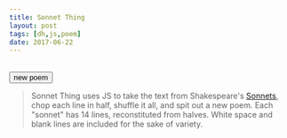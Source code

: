 ```yaml
---
title: Sonnet Thing
layout: post
tags: [dh,js,poem]
date: 2017-06-22
---
```


<div id="poem"></div>
<br>
<button id="new" class="buttons">new poem</button>

> Sonnet Thing uses JS to take the text from Shakespeare's [Sonnets](http://www.gutenberg.org/ebooks/1105), chop each line in half, shuffle it all, and spit out a new poem. 
> Each "sonnet" has 14 lines, reconstituted from halves. 
> White space and blank lines are included for the sake of variety.

<script>
    var poem = document.getElementById("poem");
    var text = `From fairest creatures we desire increase,
That thereby beauty's rose might never die,
But as the riper should by time decease,
His tender heir might bear his memory:
But thou contracted to thine own bright eyes,
Feed'st thy light's flame with self-substantial fuel,
Making a famine where abundance lies,
Thy self thy foe, to thy sweet self too cruel:
Thou that art now the world's fresh ornament,
And only herald to the gaudy spring,
Within thine own bud buriest thy content,
And tender churl mak'st waste in niggarding:
Pity the world, or else this glutton be,
To eat the world's due, by the grave and thee.

When forty winters shall besiege thy brow,
And dig deep trenches in thy beauty's field,
Thy youth's proud livery so gazed on now,
Will be a tattered weed of small worth held:
Then being asked, where all thy beauty lies,
Where all the treasure of thy lusty days;
To say within thine own deep sunken eyes,
Were an all-eating shame, and thriftless praise.
How much more praise deserved thy beauty's use,
If thou couldst answer 'This fair child of mine
Shall sum my count, and make my old excuse'
Proving his beauty by succession thine.
This were to be new made when thou art old,
And see thy blood warm when thou feel'st it cold.

Look in thy glass and tell the face thou viewest,
Now is the time that face should form another,
Whose fresh repair if now thou not renewest,
Thou dost beguile the world, unbless some mother.
For where is she so fair whose uneared womb
Disdains the tillage of thy husbandry?
Or who is he so fond will be the tomb,
Of his self-love to stop posterity?
Thou art thy mother's glass and she in thee
Calls back the lovely April of her prime,
So thou through windows of thine age shalt see,
Despite of wrinkles this thy golden time.
But if thou live remembered not to be,
Die single and thine image dies with thee.

Unthrifty loveliness why dost thou spend,
Upon thy self thy beauty's legacy?
Nature's bequest gives nothing but doth lend,
And being frank she lends to those are free:
Then beauteous niggard why dost thou abuse,
The bounteous largess given thee to give?
Profitless usurer why dost thou use
So great a sum of sums yet canst not live?
For having traffic with thy self alone,
Thou of thy self thy sweet self dost deceive,
Then how when nature calls thee to be gone,
What acceptable audit canst thou leave?
Thy unused beauty must be tombed with thee,
Which used lives th' executor to be.

Those hours that with gentle work did frame
The lovely gaze where every eye doth dwell
Will play the tyrants to the very same,
And that unfair which fairly doth excel:
For never-resting time leads summer on
To hideous winter and confounds him there,
Sap checked with frost and lusty leaves quite gone,
Beauty o'er-snowed and bareness every where:
Then were not summer's distillation left
A liquid prisoner pent in walls of glass,
Beauty's effect with beauty were bereft,
Nor it nor no remembrance what it was.
But flowers distilled though they with winter meet,
Leese but their show, their substance still lives sweet.

Then let not winter's ragged hand deface,
In thee thy summer ere thou be distilled:
Make sweet some vial; treasure thou some place,
With beauty's treasure ere it be self-killed:
That use is not forbidden usury,
Which happies those that pay the willing loan;
That's for thy self to breed another thee,
Or ten times happier be it ten for one,
Ten times thy self were happier than thou art,
If ten of thine ten times refigured thee:
Then what could death do if thou shouldst depart,
Leaving thee living in posterity?
Be not self-willed for thou art much too fair,
To be death's conquest and make worms thine heir.

Lo in the orient when the gracious light
Lifts up his burning head, each under eye
Doth homage to his new-appearing sight,
Serving with looks his sacred majesty,
And having climbed the steep-up heavenly hill,
Resembling strong youth in his middle age,
Yet mortal looks adore his beauty still,
Attending on his golden pilgrimage:
But when from highmost pitch with weary car,
Like feeble age he reeleth from the day,
The eyes (fore duteous) now converted are
From his low tract and look another way:
So thou, thy self out-going in thy noon:
Unlooked on diest unless thou get a son.

Music to hear, why hear'st thou music sadly?
Sweets with sweets war not, joy delights in joy:
Why lov'st thou that which thou receiv'st not gladly,
Or else receiv'st with pleasure thine annoy?
If the true concord of well-tuned sounds,
By unions married do offend thine ear,
They do but sweetly chide thee, who confounds
In singleness the parts that thou shouldst bear:
Mark how one string sweet husband to another,
Strikes each in each by mutual ordering;
Resembling sire, and child, and happy mother,
Who all in one, one pleasing note do sing:
Whose speechless song being many, seeming one,
Sings this to thee, 'Thou single wilt prove none'.

Is it for fear to wet a widow's eye,
That thou consum'st thy self in single life?
Ah, if thou issueless shalt hap to die,
The world will wail thee like a makeless wife,
The world will be thy widow and still weep,
That thou no form of thee hast left behind,
When every private widow well may keep,
By children's eyes, her husband's shape in mind:
Look what an unthrift in the world doth spend
Shifts but his place, for still the world enjoys it;
But beauty's waste hath in the world an end,
And kept unused the user so destroys it:
No love toward others in that bosom sits
That on himself such murd'rous shame commits.

For shame deny that thou bear'st love to any
Who for thy self art so unprovident.
Grant if thou wilt, thou art beloved of many,
But that thou none lov'st is most evident:
For thou art so possessed with murd'rous hate,
That 'gainst thy self thou stick'st not to conspire,
Seeking that beauteous roof to ruinate
Which to repair should be thy chief desire:
O change thy thought, that I may change my mind,
Shall hate be fairer lodged than gentle love?
Be as thy presence is gracious and kind,
Or to thy self at least kind-hearted prove,
Make thee another self for love of me,
That beauty still may live in thine or thee.

As fast as thou shalt wane so fast thou grow'st,
In one of thine, from that which thou departest,
And that fresh blood which youngly thou bestow'st,
Thou mayst call thine, when thou from youth convertest,
Herein lives wisdom, beauty, and increase,
Without this folly, age, and cold decay,
If all were minded so, the times should cease,
And threescore year would make the world away:
Let those whom nature hath not made for store,
Harsh, featureless, and rude, barrenly perish:
Look whom she best endowed, she gave thee more;
Which bounteous gift thou shouldst in bounty cherish:
She carved thee for her seal, and meant thereby,
Thou shouldst print more, not let that copy die.

When I do count the clock that tells the time,
And see the brave day sunk in hideous night,
When I behold the violet past prime,
And sable curls all silvered o'er with white:
When lofty trees I see barren of leaves,
Which erst from heat did canopy the herd
And summer's green all girded up in sheaves
Borne on the bier with white and bristly beard:
Then of thy beauty do I question make
That thou among the wastes of time must go,
Since sweets and beauties do themselves forsake,
And die as fast as they see others grow,
And nothing 'gainst Time's scythe can make defence
Save breed to brave him, when he takes thee hence.

O that you were your self, but love you are
No longer yours, than you your self here live,
Against this coming end you should prepare,
And your sweet semblance to some other give.
So should that beauty which you hold in lease
Find no determination, then you were
Your self again after your self's decease,
When your sweet issue your sweet form should bear.
Who lets so fair a house fall to decay,
Which husbandry in honour might uphold,
Against the stormy gusts of winter's day
And barren rage of death's eternal cold?
O none but unthrifts, dear my love you know,
You had a father, let your son say so.

Not from the stars do I my judgement pluck,
And yet methinks I have astronomy,
But not to tell of good, or evil luck,
Of plagues, of dearths, or seasons' quality,
Nor can I fortune to brief minutes tell;
Pointing to each his thunder, rain and wind,
Or say with princes if it shall go well
By oft predict that I in heaven find.
But from thine eyes my knowledge I derive,
And constant stars in them I read such art
As truth and beauty shall together thrive
If from thy self, to store thou wouldst convert:
Or else of thee this I prognosticate,
Thy end is truth's and beauty's doom and date.

When I consider every thing that grows
Holds in perfection but a little moment.
That this huge stage presenteth nought but shows
Whereon the stars in secret influence comment.
When I perceive that men as plants increase,
Cheered and checked even by the self-same sky:
Vaunt in their youthful sap, at height decrease,
And wear their brave state out of memory.
Then the conceit of this inconstant stay,
Sets you most rich in youth before my sight,
Where wasteful time debateth with decay
To change your day of youth to sullied night,
And all in war with Time for love of you,
As he takes from you, I engraft you new.

But wherefore do not you a mightier way
Make war upon this bloody tyrant Time?
And fortify your self in your decay
With means more blessed than my barren rhyme?
Now stand you on the top of happy hours,
And many maiden gardens yet unset,
With virtuous wish would bear you living flowers,
Much liker than your painted counterfeit:
So should the lines of life that life repair
Which this (Time's pencil) or my pupil pen
Neither in inward worth nor outward fair
Can make you live your self in eyes of men.
To give away your self, keeps your self still,
And you must live drawn by your own sweet skill.

Who will believe my verse in time to come
If it were filled with your most high deserts?
Though yet heaven knows it is but as a tomb
Which hides your life, and shows not half your parts:
If I could write the beauty of your eyes,
And in fresh numbers number all your graces,
The age to come would say this poet lies,
Such heavenly touches ne'er touched earthly faces.
So should my papers (yellowed with their age)
Be scorned, like old men of less truth than tongue,
And your true rights be termed a poet's rage,
And stretched metre of an antique song.
But were some child of yours alive that time,
You should live twice in it, and in my rhyme.

Shall I compare thee to a summer's day?
Thou art more lovely and more temperate:
Rough winds do shake the darling buds of May,
And summer's lease hath all too short a date:
Sometime too hot the eye of heaven shines,
And often is his gold complexion dimmed,
And every fair from fair sometime declines,
By chance, or nature's changing course untrimmed:
But thy eternal summer shall not fade,
Nor lose possession of that fair thou ow'st,
Nor shall death brag thou wand'rest in his shade,
When in eternal lines to time thou grow'st,
So long as men can breathe or eyes can see,
So long lives this, and this gives life to thee.

Devouring Time blunt thou the lion's paws,
And make the earth devour her own sweet brood,
Pluck the keen teeth from the fierce tiger's jaws,
And burn the long-lived phoenix, in her blood,
Make glad and sorry seasons as thou fleet'st,
And do whate'er thou wilt swift-footed Time
To the wide world and all her fading sweets:
But I forbid thee one most heinous crime,
O carve not with thy hours my love's fair brow,
Nor draw no lines there with thine antique pen,
Him in thy course untainted do allow,
For beauty's pattern to succeeding men.
Yet do thy worst old Time: despite thy wrong,
My love shall in my verse ever live young.

A woman's face with nature's own hand painted,
Hast thou the master mistress of my passion,
A woman's gentle heart but not acquainted
With shifting change as is false women's fashion,
An eye more bright than theirs, less false in rolling:
Gilding the object whereupon it gazeth,
A man in hue all hues in his controlling,
Which steals men's eyes and women's souls amazeth.
And for a woman wert thou first created,
Till nature as she wrought thee fell a-doting,
And by addition me of thee defeated,
By adding one thing to my purpose nothing.
But since she pricked thee out for women's pleasure,
Mine be thy love and thy love's use their treasure.

So is it not with me as with that muse,
Stirred by a painted beauty to his verse,
Who heaven it self for ornament doth use,
And every fair with his fair doth rehearse,
Making a couplement of proud compare
With sun and moon, with earth and sea's rich gems:
With April's first-born flowers and all things rare,
That heaven's air in this huge rondure hems.
O let me true in love but truly write,
And then believe me, my love is as fair,
As any mother's child, though not so bright
As those gold candles fixed in heaven's air:
Let them say more that like of hearsay well,
I will not praise that purpose not to sell.

My glass shall not persuade me I am old,
So long as youth and thou are of one date,
But when in thee time's furrows I behold,
Then look I death my days should expiate.
For all that beauty that doth cover thee,
Is but the seemly raiment of my heart,
Which in thy breast doth live, as thine in me,
How can I then be elder than thou art?
O therefore love be of thyself so wary,
As I not for my self, but for thee will,
Bearing thy heart which I will keep so chary
As tender nurse her babe from faring ill.
Presume not on thy heart when mine is slain,
Thou gav'st me thine not to give back again.

As an unperfect actor on the stage,
Who with his fear is put beside his part,
Or some fierce thing replete with too much rage,
Whose strength's abundance weakens his own heart;
So I for fear of trust, forget to say,
The perfect ceremony of love's rite,
And in mine own love's strength seem to decay,
O'ercharged with burthen of mine own love's might:
O let my looks be then the eloquence,
And dumb presagers of my speaking breast,
Who plead for love, and look for recompense,
More than that tongue that more hath more expressed.
O learn to read what silent love hath writ,
To hear with eyes belongs to love's fine wit.

Mine eye hath played the painter and hath stelled,
Thy beauty's form in table of my heart,
My body is the frame wherein 'tis held,
And perspective it is best painter's art.
For through the painter must you see his skill,
To find where your true image pictured lies,
Which in my bosom's shop is hanging still,
That hath his windows glazed with thine eyes:
Now see what good turns eyes for eyes have done,
Mine eyes have drawn thy shape, and thine for me
Are windows to my breast, where-through the sun
Delights to peep, to gaze therein on thee;
Yet eyes this cunning want to grace their art,
They draw but what they see, know not the heart.

Let those who are in favour with their stars,
Of public honour and proud titles boast,
Whilst I whom fortune of such triumph bars
Unlooked for joy in that I honour most;
Great princes' favourites their fair leaves spread,
But as the marigold at the sun's eye,
And in themselves their pride lies buried,
For at a frown they in their glory die.
The painful warrior famoused for fight,
After a thousand victories once foiled,
Is from the book of honour razed quite,
And all the rest forgot for which he toiled:
Then happy I that love and am beloved
Where I may not remove nor be removed.

Lord of my love, to whom in vassalage
Thy merit hath my duty strongly knit;
To thee I send this written embassage
To witness duty, not to show my wit.
Duty so great, which wit so poor as mine
May make seem bare, in wanting words to show it;
But that I hope some good conceit of thine
In thy soul's thought (all naked) will bestow it:
Till whatsoever star that guides my moving,
Points on me graciously with fair aspect,
And puts apparel on my tattered loving,
To show me worthy of thy sweet respect,
Then may I dare to boast how I do love thee,
Till then, not show my head where thou mayst prove me.

Weary with toil, I haste me to my bed,
The dear respose for limbs with travel tired,
But then begins a journey in my head
To work my mind, when body's work's expired.
For then my thoughts (from far where I abide)
Intend a zealous pilgrimage to thee,
And keep my drooping eyelids open wide,
Looking on darkness which the blind do see.
Save that my soul's imaginary sight
Presents thy shadow to my sightless view,
Which like a jewel (hung in ghastly night)
Makes black night beauteous, and her old face new.
Lo thus by day my limbs, by night my mind,
For thee, and for my self, no quiet find.

How can I then return in happy plight
That am debarred the benefit of rest?
When day's oppression is not eased by night,
But day by night and night by day oppressed.
And each (though enemies to either's reign)
Do in consent shake hands to torture me,
The one by toil, the other to complain
How far I toil, still farther off from thee.
I tell the day to please him thou art bright,
And dost him grace when clouds do blot the heaven:
So flatter I the swart-complexioned night,
When sparkling stars twire not thou gild'st the even.
But day doth daily draw my sorrows longer,
And night doth nightly make grief's length seem stronger

When in disgrace with Fortune and men's eyes,
I all alone beweep my outcast state,
And trouble deaf heaven with my bootless cries,
And look upon my self and curse my fate,
Wishing me like to one more rich in hope,
Featured like him, like him with friends possessed,
Desiring this man's art, and that man's scope,
With what I most enjoy contented least,
Yet in these thoughts my self almost despising,
Haply I think on thee, and then my state,
(Like to the lark at break of day arising
From sullen earth) sings hymns at heaven's gate,
For thy sweet love remembered such wealth brings,
That then I scorn to change my state with kings.

When to the sessions of sweet silent thought,
I summon up remembrance of things past,
I sigh the lack of many a thing I sought,
And with old woes new wail my dear time's waste:
Then can I drown an eye (unused to flow)
For precious friends hid in death's dateless night,
And weep afresh love's long since cancelled woe,
And moan th' expense of many a vanished sight.
Then can I grieve at grievances foregone,
And heavily from woe to woe tell o'er
The sad account of fore-bemoaned moan,
Which I new pay as if not paid before.
But if the while I think on thee (dear friend)
All losses are restored, and sorrows end.

Thy bosom is endeared with all hearts,
Which I by lacking have supposed dead,
And there reigns love and all love's loving parts,
And all those friends which I thought buried.
How many a holy and obsequious tear
Hath dear religious love stol'n from mine eye,
As interest of the dead, which now appear,
But things removed that hidden in thee lie.
Thou art the grave where buried love doth live,
Hung with the trophies of my lovers gone,
Who all their parts of me to thee did give,
That due of many, now is thine alone.
Their images I loved, I view in thee,
And thou (all they) hast all the all of me.

If thou survive my well-contented day,
When that churl death my bones with dust shall cover
And shalt by fortune once more re-survey
These poor rude lines of thy deceased lover:
Compare them with the bett'ring of the time,
And though they be outstripped by every pen,
Reserve them for my love, not for their rhyme,
Exceeded by the height of happier men.
O then vouchsafe me but this loving thought,
'Had my friend's Muse grown with this growing age,
A dearer birth than this his love had brought
To march in ranks of better equipage:
But since he died and poets better prove,
Theirs for their style I'll read, his for his love'.

Full many a glorious morning have I seen,
Flatter the mountain tops with sovereign eye,
Kissing with golden face the meadows green;
Gilding pale streams with heavenly alchemy:
Anon permit the basest clouds to ride,
With ugly rack on his celestial face,
And from the forlorn world his visage hide
Stealing unseen to west with this disgrace:
Even so my sun one early morn did shine,
With all triumphant splendour on my brow,
But out alack, he was but one hour mine,
The region cloud hath masked him from me now.
Yet him for this, my love no whit disdaineth,
Suns of the world may stain, when heaven's sun staineth.

Why didst thou promise such a beauteous day,
And make me travel forth without my cloak,
To let base clouds o'ertake me in my way,
Hiding thy brav'ry in their rotten smoke?
'Tis not enough that through the cloud thou break,
To dry the rain on my storm-beaten face,
For no man well of such a salve can speak,
That heals the wound, and cures not the disgrace:
Nor can thy shame give physic to my grief,
Though thou repent, yet I have still the loss,
Th' offender's sorrow lends but weak relief
To him that bears the strong offence's cross.
Ah but those tears are pearl which thy love sheds,
And they are rich, and ransom all ill deeds.

No more be grieved at that which thou hast done,
Roses have thorns, and silver fountains mud,
Clouds and eclipses stain both moon and sun,
And loathsome canker lives in sweetest bud.
All men make faults, and even I in this,
Authorizing thy trespass with compare,
My self corrupting salving thy amiss,
Excusing thy sins more than thy sins are:
For to thy sensual fault I bring in sense,
Thy adverse party is thy advocate,
And 'gainst my self a lawful plea commence:
Such civil war is in my love and hate,
That I an accessary needs must be,
To that sweet thief which sourly robs from me.

Let me confess that we two must be twain,
Although our undivided loves are one:
So shall those blots that do with me remain,
Without thy help, by me be borne alone.
In our two loves there is but one respect,
Though in our lives a separable spite,
Which though it alter not love's sole effect,
Yet doth it steal sweet hours from love's delight.
I may not evermore acknowledge thee,
Lest my bewailed guilt should do thee shame,
Nor thou with public kindness honour me,
Unless thou take that honour from thy name:
But do not so, I love thee in such sort,
As thou being mine, mine is thy good report.

As a decrepit father takes delight,
To see his active child do deeds of youth,
So I, made lame by Fortune's dearest spite
Take all my comfort of thy worth and truth.
For whether beauty, birth, or wealth, or wit,
Or any of these all, or all, or more
Entitled in thy parts, do crowned sit,
I make my love engrafted to this store:
So then I am not lame, poor, nor despised,
Whilst that this shadow doth such substance give,
That I in thy abundance am sufficed,
And by a part of all thy glory live:
Look what is best, that best I wish in thee,
This wish I have, then ten times happy me.

How can my muse want subject to invent
While thou dost breathe that pour'st into my verse,
Thine own sweet argument, too excellent,
For every vulgar paper to rehearse?
O give thy self the thanks if aught in me,
Worthy perusal stand against thy sight,
For who's so dumb that cannot write to thee,
When thou thy self dost give invention light?
Be thou the tenth Muse, ten times more in worth
Than those old nine which rhymers invocate,
And he that calls on thee, let him bring forth
Eternal numbers to outlive long date.
If my slight muse do please these curious days,
The pain be mine, but thine shall be the praise.

O how thy worth with manners may I sing,
When thou art all the better part of me?
What can mine own praise to mine own self bring:
And what is't but mine own when I praise thee?
Even for this, let us divided live,
And our dear love lose name of single one,
That by this separation I may give:
That due to thee which thou deserv'st alone:
O absence what a torment wouldst thou prove,
Were it not thy sour leisure gave sweet leave,
To entertain the time with thoughts of love,
Which time and thoughts so sweetly doth deceive.
And that thou teachest how to make one twain,
By praising him here who doth hence remain.

Take all my loves, my love, yea take them all,
What hast thou then more than thou hadst before?
No love, my love, that thou mayst true love call,
All mine was thine, before thou hadst this more:
Then if for my love, thou my love receivest,
I cannot blame thee, for my love thou usest,
But yet be blamed, if thou thy self deceivest
By wilful taste of what thy self refusest.
I do forgive thy robbery gentle thief
Although thou steal thee all my poverty:
And yet love knows it is a greater grief
To bear love's wrong, than hate's known injury.
Lascivious grace, in whom all ill well shows,
Kill me with spites yet we must not be foes.

Those pretty wrongs that liberty commits,
When I am sometime absent from thy heart,
Thy beauty, and thy years full well befits,
For still temptation follows where thou art.
Gentle thou art, and therefore to be won,
Beauteous thou art, therefore to be assailed.
And when a woman woos, what woman's son,
Will sourly leave her till he have prevailed?
Ay me, but yet thou mightst my seat forbear,
And chide thy beauty, and thy straying youth,
Who lead thee in their riot even there
Where thou art forced to break a twofold truth:
Hers by thy beauty tempting her to thee,
Thine by thy beauty being false to me.

That thou hast her it is not all my grief,
And yet it may be said I loved her dearly,
That she hath thee is of my wailing chief,
A loss in love that touches me more nearly.
Loving offenders thus I will excuse ye,
Thou dost love her, because thou know'st I love her,
And for my sake even so doth she abuse me,
Suff'ring my friend for my sake to approve her.
If I lose thee, my loss is my love's gain,
And losing her, my friend hath found that loss,
Both find each other, and I lose both twain,
And both for my sake lay on me this cross,
But here's the joy, my friend and I are one,
Sweet flattery, then she loves but me alone.

When most I wink then do mine eyes best see,
For all the day they view things unrespected,
But when I sleep, in dreams they look on thee,
And darkly bright, are bright in dark directed.
Then thou whose shadow shadows doth make bright
How would thy shadow's form, form happy show,
To the clear day with thy much clearer light,
When to unseeing eyes thy shade shines so!
How would (I say) mine eyes be blessed made,
By looking on thee in the living day,
When in dead night thy fair imperfect shade,
Through heavy sleep on sightless eyes doth stay!
All days are nights to see till I see thee,
And nights bright days when dreams do show thee me.

If the dull substance of my flesh were thought,
Injurious distance should not stop my way,
For then despite of space I would be brought,
From limits far remote, where thou dost stay,
No matter then although my foot did stand
Upon the farthest earth removed from thee,
For nimble thought can jump both sea and land,
As soon as think the place where he would be.
But ah, thought kills me that I am not thought
To leap large lengths of miles when thou art gone,
But that so much of earth and water wrought,
I must attend, time's leisure with my moan.
Receiving nought by elements so slow,
But heavy tears, badges of either's woe.

The other two, slight air, and purging fire,
Are both with thee, wherever I abide,
The first my thought, the other my desire,
These present-absent with swift motion slide.
For when these quicker elements are gone
In tender embassy of love to thee,
My life being made of four, with two alone,
Sinks down to death, oppressed with melancholy.
Until life's composition be recured,
By those swift messengers returned from thee,
Who even but now come back again assured,
Of thy fair health, recounting it to me.
This told, I joy, but then no longer glad,
I send them back again and straight grow sad.

Mine eye and heart are at a mortal war,
How to divide the conquest of thy sight,
Mine eye, my heart thy picture's sight would bar,
My heart, mine eye the freedom of that right,
My heart doth plead that thou in him dost lie,
(A closet never pierced with crystal eyes)
But the defendant doth that plea deny,
And says in him thy fair appearance lies.
To side this title is impanelled
A quest of thoughts, all tenants to the heart,
And by their verdict is determined
The clear eye's moiety, and the dear heart's part.
As thus, mine eye's due is thy outward part,
And my heart's right, thy inward love of heart.

Betwixt mine eye and heart a league is took,
And each doth good turns now unto the other,
When that mine eye is famished for a look,
Or heart in love with sighs himself doth smother;
With my love's picture then my eye doth feast,
And to the painted banquet bids my heart:
Another time mine eye is my heart's guest,
And in his thoughts of love doth share a part.
So either by thy picture or my love,
Thy self away, art present still with me,
For thou not farther than my thoughts canst move,
And I am still with them, and they with thee.
Or if they sleep, thy picture in my sight
Awakes my heart, to heart's and eye's delight.

How careful was I when I took my way,
Each trifle under truest bars to thrust,
That to my use it might unused stay
From hands of falsehood, in sure wards of trust!
But thou, to whom my jewels trifles are,
Most worthy comfort, now my greatest grief,
Thou best of dearest, and mine only care,
Art left the prey of every vulgar thief.
Thee have I not locked up in any chest,
Save where thou art not, though I feel thou art,
Within the gentle closure of my breast,
From whence at pleasure thou mayst come and part,
And even thence thou wilt be stol'n I fear,
For truth proves thievish for a prize so dear.

Against that time (if ever that time come)
When I shall see thee frown on my defects,
When as thy love hath cast his utmost sum,
Called to that audit by advised respects,
Against that time when thou shalt strangely pass,
And scarcely greet me with that sun thine eye,
When love converted from the thing it was
Shall reasons find of settled gravity;
Against that time do I ensconce me here
Within the knowledge of mine own desert,
And this my hand, against my self uprear,
To guard the lawful reasons on thy part,
To leave poor me, thou hast the strength of laws,
Since why to love, I can allege no cause.

How heavy do I journey on the way,
When what I seek (my weary travel's end)
Doth teach that case and that repose to say
'Thus far the miles are measured from thy friend.'
The beast that bears me, tired with my woe,
Plods dully on, to bear that weight in me,
As if by some instinct the wretch did know
His rider loved not speed being made from thee:
The bloody spur cannot provoke him on,
That sometimes anger thrusts into his hide,
Which heavily he answers with a groan,
More sharp to me than spurring to his side,
For that same groan doth put this in my mind,
My grief lies onward and my joy behind.

Thus can my love excuse the slow offence,
Of my dull bearer, when from thee I speed,
From where thou art, why should I haste me thence?
Till I return of posting is no need.
O what excuse will my poor beast then find,
When swift extremity can seem but slow?
Then should I spur though mounted on the wind,
In winged speed no motion shall I know,
Then can no horse with my desire keep pace,
Therefore desire (of perfect'st love being made)
Shall neigh (no dull flesh) in his fiery race,
But love, for love, thus shall excuse my jade,
Since from thee going, he went wilful-slow,
Towards thee I'll run, and give him leave to go.

So am I as the rich whose blessed key,
Can bring him to his sweet up-locked treasure,
The which he will not every hour survey,
For blunting the fine point of seldom pleasure.
Therefore are feasts so solemn and so rare,
Since seldom coming in that long year set,
Like stones of worth they thinly placed are,
Or captain jewels in the carcanet.
So is the time that keeps you as my chest
Or as the wardrobe which the robe doth hide,
To make some special instant special-blest,
By new unfolding his imprisoned pride.
Blessed are you whose worthiness gives scope,
Being had to triumph, being lacked to hope.

What is your substance, whereof are you made,
That millions of strange shadows on you tend?
Since every one, hath every one, one shade,
And you but one, can every shadow lend:
Describe Adonis and the counterfeit,
Is poorly imitated after you,
On Helen's cheek all art of beauty set,
And you in Grecian tires are painted new:
Speak of the spring, and foison of the year,
The one doth shadow of your beauty show,
The other as your bounty doth appear,
And you in every blessed shape we know.
In all external grace you have some part,
But you like none, none you for constant heart.

O how much more doth beauty beauteous seem,
By that sweet ornament which truth doth give!
The rose looks fair, but fairer we it deem
For that sweet odour, which doth in it live:
The canker blooms have full as deep a dye,
As the perfumed tincture of the roses,
Hang on such thorns, and play as wantonly,
When summer's breath their masked buds discloses:
But for their virtue only is their show,
They live unwooed, and unrespected fade,
Die to themselves. Sweet roses do not so,
Of their sweet deaths, are sweetest odours made:
And so of you, beauteous and lovely youth,
When that shall vade, by verse distills your truth.

Not marble, nor the gilded monuments
Of princes shall outlive this powerful rhyme,
But you shall shine more bright in these contents
Than unswept stone, besmeared with sluttish time.
When wasteful war shall statues overturn,
And broils root out the work of masonry,
Nor Mars his sword, nor war's quick fire shall burn:
The living record of your memory.
'Gainst death, and all-oblivious enmity
Shall you pace forth, your praise shall still find room,
Even in the eyes of all posterity
That wear this world out to the ending doom.
So till the judgment that your self arise,
You live in this, and dwell in lovers' eyes.

Sweet love renew thy force, be it not said
Thy edge should blunter be than appetite,
Which but to-day by feeding is allayed,
To-morrow sharpened in his former might.
So love be thou, although to-day thou fill
Thy hungry eyes, even till they wink with fulness,
To-morrow see again, and do not kill
The spirit of love, with a perpetual dulness:
Let this sad interim like the ocean be
Which parts the shore, where two contracted new,
Come daily to the banks, that when they see:
Return of love, more blest may be the view.
Or call it winter, which being full of care,
Makes summer's welcome, thrice more wished, more rare.

Being your slave what should I do but tend,
Upon the hours, and times of your desire?
I have no precious time at all to spend;
Nor services to do till you require.
Nor dare I chide the world-without-end hour,
Whilst I (my sovereign) watch the clock for you,
Nor think the bitterness of absence sour,
When you have bid your servant once adieu.
Nor dare I question with my jealous thought,
Where you may be, or your affairs suppose,
But like a sad slave stay and think of nought
Save where you are, how happy you make those.
So true a fool is love, that in your will,
(Though you do any thing) he thinks no ill.

That god forbid, that made me first your slave,
I should in thought control your times of pleasure,
Or at your hand th' account of hours to crave,
Being your vassal bound to stay your leisure.
O let me suffer (being at your beck)
Th' imprisoned absence of your liberty,
And patience tame to sufferance bide each check,
Without accusing you of injury.
Be where you list, your charter is so strong,
That you your self may privilage your time
To what you will, to you it doth belong,
Your self to pardon of self-doing crime.
I am to wait, though waiting so be hell,
Not blame your pleasure be it ill or well.

If there be nothing new, but that which is,
Hath been before, how are our brains beguiled,
Which labouring for invention bear amis
The second burthen of a former child!
O that record could with a backward look,
Even of five hundred courses of the sun,
Show me your image in some antique book,
Since mind at first in character was done.
That I might see what the old world could say,
To this composed wonder of your frame,
Whether we are mended, or whether better they,
Or whether revolution be the same.
O sure I am the wits of former days,
To subjects worse have given admiring praise.

Like as the waves make towards the pebbled shore,
So do our minutes hasten to their end,
Each changing place with that which goes before,
In sequent toil all forwards do contend.
Nativity once in the main of light,
Crawls to maturity, wherewith being crowned,
Crooked eclipses 'gainst his glory fight,
And Time that gave, doth now his gift confound.
Time doth transfix the flourish set on youth,
And delves the parallels in beauty's brow,
Feeds on the rarities of nature's truth,
And nothing stands but for his scythe to mow.
And yet to times in hope, my verse shall stand
Praising thy worth, despite his cruel hand.

Is it thy will, thy image should keep open
My heavy eyelids to the weary night?
Dost thou desire my slumbers should be broken,
While shadows like to thee do mock my sight?
Is it thy spirit that thou send'st from thee
So far from home into my deeds to pry,
To find out shames and idle hours in me,
The scope and tenure of thy jealousy?
O no, thy love though much, is not so great,
It is my love that keeps mine eye awake,
Mine own true love that doth my rest defeat,
To play the watchman ever for thy sake.
For thee watch I, whilst thou dost wake elsewhere,
From me far off, with others all too near.

Sin of self-love possesseth all mine eye,
And all my soul, and all my every part;
And for this sin there is no remedy,
It is so grounded inward in my heart.
Methinks no face so gracious is as mine,
No shape so true, no truth of such account,
And for my self mine own worth do define,
As I all other in all worths surmount.
But when my glass shows me my self indeed
beated and chopt with tanned antiquity,
Mine own self-love quite contrary I read:
Self, so self-loving were iniquity.
'Tis thee (my self) that for my self I praise,
Painting my age with beauty of thy days.

Against my love shall be as I am now
With Time's injurious hand crushed and o'erworn,
When hours have drained his blood and filled his brow
With lines and wrinkles, when his youthful morn
Hath travelled on to age's steepy night,
And all those beauties whereof now he's king
Are vanishing, or vanished out of sight,
Stealing away the treasure of his spring:
For such a time do I now fortify
Against confounding age's cruel knife,
That he shall never cut from memory
My sweet love's beauty, though my lover's life.
His beauty shall in these black lines be seen,
And they shall live, and he in them still green.

When I have seen by Time's fell hand defaced
The rich-proud cost of outworn buried age,
When sometime lofty towers I see down-rased,
And brass eternal slave to mortal rage.
When I have seen the hungry ocean gain
Advantage on the kingdom of the shore,
And the firm soil win of the watery main,
Increasing store with loss, and loss with store.
When I have seen such interchange of State,
Or state it self confounded, to decay,
Ruin hath taught me thus to ruminate
That Time will come and take my love away.
This thought is as a death which cannot choose
But weep to have, that which it fears to lose.

Since brass, nor stone, nor earth, nor boundless sea,
But sad mortality o'ersways their power,
How with this rage shall beauty hold a plea,
Whose action is no stronger than a flower?
O how shall summer's honey breath hold out,
Against the wrackful siege of batt'ring days,
When rocks impregnable are not so stout,
Nor gates of steel so strong but time decays?
O fearful meditation, where alack,
Shall Time's best jewel from Time's chest lie hid?
Or what strong hand can hold his swift foot back,
Or who his spoil of beauty can forbid?
O none, unless this miracle have might,
That in black ink my love may still shine bright.

Tired with all these for restful death I cry,
As to behold desert a beggar born,
And needy nothing trimmed in jollity,
And purest faith unhappily forsworn,
And gilded honour shamefully misplaced,
And maiden virtue rudely strumpeted,
And right perfection wrongfully disgraced,
And strength by limping sway disabled
And art made tongue-tied by authority,
And folly (doctor-like) controlling skill,
And simple truth miscalled simplicity,
And captive good attending captain ill.
Tired with all these, from these would I be gone,
Save that to die, I leave my love alone.

Ah wherefore with infection should he live,
And with his presence grace impiety,
That sin by him advantage should achieve,
And lace it self with his society?
Why should false painting imitate his cheek,
And steal dead seeming of his living hue?
Why should poor beauty indirectly seek,
Roses of shadow, since his rose is true?
Why should he live, now nature bankrupt is,
Beggared of blood to blush through lively veins,
For she hath no exchequer now but his,
And proud of many, lives upon his gains?
O him she stores, to show what wealth she had,
In days long since, before these last so bad.

Thus is his cheek the map of days outworn,
When beauty lived and died as flowers do now,
Before these bastard signs of fair were born,
Or durst inhabit on a living brow:
Before the golden tresses of the dead,
The right of sepulchres, were shorn away,
To live a second life on second head,
Ere beauty's dead fleece made another gay:
In him those holy antique hours are seen,
Without all ornament, it self and true,
Making no summer of another's green,
Robbing no old to dress his beauty new,
And him as for a map doth Nature store,
To show false Art what beauty was of yore.

Those parts of thee that the world's eye doth view,
Want nothing that the thought of hearts can mend:
All tongues (the voice of souls) give thee that due,
Uttering bare truth, even so as foes commend.
Thy outward thus with outward praise is crowned,
But those same tongues that give thee so thine own,
In other accents do this praise confound
By seeing farther than the eye hath shown.
They look into the beauty of thy mind,
And that in guess they measure by thy deeds,
Then churls their thoughts (although their eyes were kind)
To thy fair flower add the rank smell of weeds:
But why thy odour matcheth not thy show,
The soil is this, that thou dost common grow.

That thou art blamed shall not be thy defect,
For slander's mark was ever yet the fair,
The ornament of beauty is suspect,
A crow that flies in heaven's sweetest air.
So thou be good, slander doth but approve,
Thy worth the greater being wooed of time,
For canker vice the sweetest buds doth love,
And thou present'st a pure unstained prime.
Thou hast passed by the ambush of young days,
Either not assailed, or victor being charged,
Yet this thy praise cannot be so thy praise,
To tie up envy, evermore enlarged,
If some suspect of ill masked not thy show,
Then thou alone kingdoms of hearts shouldst owe.

No longer mourn for me when I am dead,
Than you shall hear the surly sullen bell
Give warning to the world that I am fled
From this vile world with vilest worms to dwell:
Nay if you read this line, remember not,
The hand that writ it, for I love you so,
That I in your sweet thoughts would be forgot,
If thinking on me then should make you woe.
O if (I say) you look upon this verse,
When I (perhaps) compounded am with clay,
Do not so much as my poor name rehearse;
But let your love even with my life decay.
Lest the wise world should look into your moan,
And mock you with me after I am gone.

O lest the world should task you to recite,
What merit lived in me that you should love
After my death (dear love) forget me quite,
For you in me can nothing worthy prove.
Unless you would devise some virtuous lie,
To do more for me than mine own desert,
And hang more praise upon deceased I,
Than niggard truth would willingly impart:
O lest your true love may seem false in this,
That you for love speak well of me untrue,
My name be buried where my body is,
And live no more to shame nor me, nor you.
For I am shamed by that which I bring forth,
And so should you, to love things nothing worth.

That time of year thou mayst in me behold,
When yellow leaves, or none, or few do hang
Upon those boughs which shake against the cold,
Bare ruined choirs, where late the sweet birds sang.
In me thou seest the twilight of such day,
As after sunset fadeth in the west,
Which by and by black night doth take away,
Death's second self that seals up all in rest.
In me thou seest the glowing of such fire,
That on the ashes of his youth doth lie,
As the death-bed, whereon it must expire,
Consumed with that which it was nourished by.
This thou perceiv'st, which makes thy love more strong,
To love that well, which thou must leave ere long.

But be contented when that fell arrest,
Without all bail shall carry me away,
My life hath in this line some interest,
Which for memorial still with thee shall stay.
When thou reviewest this, thou dost review,
The very part was consecrate to thee,
The earth can have but earth, which is his due,
My spirit is thine the better part of me,
So then thou hast but lost the dregs of life,
The prey of worms, my body being dead,
The coward conquest of a wretch's knife,
Too base of thee to be remembered,
The worth of that, is that which it contains,
And that is this, and this with thee remains.

So are you to my thoughts as food to life,
Or as sweet-seasoned showers are to the ground;
And for the peace of you I hold such strife
As 'twixt a miser and his wealth is found.
Now proud as an enjoyer, and anon
Doubting the filching age will steal his treasure,
Now counting best to be with you alone,
Then bettered that the world may see my pleasure,
Sometime all full with feasting on your sight,
And by and by clean starved for a look,
Possessing or pursuing no delight
Save what is had, or must from you be took.
Thus do I pine and surfeit day by day,
Or gluttoning on all, or all away.

Why is my verse so barren of new pride?
So far from variation or quick change?
Why with the time do I not glance aside
To new-found methods, and to compounds strange?
Why write I still all one, ever the same,
And keep invention in a noted weed,
That every word doth almost tell my name,
Showing their birth, and where they did proceed?
O know sweet love I always write of you,
And you and love are still my argument:
So all my best is dressing old words new,
Spending again what is already spent:
For as the sun is daily new and old,
So is my love still telling what is told.

Thy glass will show thee how thy beauties wear,
Thy dial how thy precious minutes waste,
These vacant leaves thy mind's imprint will bear,
And of this book, this learning mayst thou taste.
The wrinkles which thy glass will truly show,
Of mouthed graves will give thee memory,
Thou by thy dial's shady stealth mayst know,
Time's thievish progress to eternity.
Look what thy memory cannot contain,
Commit to these waste blanks, and thou shalt find
Those children nursed, delivered from thy brain,
To take a new acquaintance of thy mind.
These offices, so oft as thou wilt look,
Shall profit thee, and much enrich thy book.

So oft have I invoked thee for my muse,
And found such fair assistance in my verse,
As every alien pen hath got my use,
And under thee their poesy disperse.
Thine eyes, that taught the dumb on high to sing,
And heavy ignorance aloft to fly,
Have added feathers to the learned's wing,
And given grace a double majesty.
Yet be most proud of that which I compile,
Whose influence is thine, and born of thee,
In others' works thou dost but mend the style,
And arts with thy sweet graces graced be.
But thou art all my art, and dost advance
As high as learning, my rude ignorance.

Whilst I alone did call upon thy aid,
My verse alone had all thy gentle grace,
But now my gracious numbers are decayed,
And my sick muse doth give an other place.
I grant (sweet love) thy lovely argument
Deserves the travail of a worthier pen,
Yet what of thee thy poet doth invent,
He robs thee of, and pays it thee again,
He lends thee virtue, and he stole that word,
From thy behaviour, beauty doth he give
And found it in thy cheek: he can afford
No praise to thee, but what in thee doth live.
Then thank him not for that which he doth say,
Since what he owes thee, thou thy self dost pay.

O how I faint when I of you do write,
Knowing a better spirit doth use your name,
And in the praise thereof spends all his might,
To make me tongue-tied speaking of your fame.
But since your worth (wide as the ocean is)
The humble as the proudest sail doth bear,
My saucy bark (inferior far to his)
On your broad main doth wilfully appear.
Your shallowest help will hold me up afloat,
Whilst he upon your soundless deep doth ride,
Or (being wrecked) I am a worthless boat,
He of tall building, and of goodly pride.
Then if he thrive and I be cast away,
The worst was this, my love was my decay.

Or I shall live your epitaph to make,
Or you survive when I in earth am rotten,
From hence your memory death cannot take,
Although in me each part will be forgotten.
Your name from hence immortal life shall have,
Though I (once gone) to all the world must die,
The earth can yield me but a common grave,
When you entombed in men's eyes shall lie,
Your monument shall be my gentle verse,
Which eyes not yet created shall o'er-read,
And tongues to be, your being shall rehearse,
When all the breathers of this world are dead,
You still shall live (such virtue hath my pen)
Where breath most breathes, even in the mouths of men.

I grant thou wert not married to my muse,
And therefore mayst without attaint o'erlook
The dedicated words which writers use
Of their fair subject, blessing every book.
Thou art as fair in knowledge as in hue,
Finding thy worth a limit past my praise,
And therefore art enforced to seek anew,
Some fresher stamp of the time-bettering days.
And do so love, yet when they have devised,
What strained touches rhetoric can lend,
Thou truly fair, wert truly sympathized,
In true plain words, by thy true-telling friend.
And their gross painting might be better used,
Where cheeks need blood, in thee it is abused.

I never saw that you did painting need,
And therefore to your fair no painting set,
I found (or thought I found) you did exceed,
That barren tender of a poet's debt:
And therefore have I slept in your report,
That you your self being extant well might show,
How far a modern quill doth come too short,
Speaking of worth, what worth in you doth grow.
This silence for my sin you did impute,
Which shall be most my glory being dumb,
For I impair not beauty being mute,
When others would give life, and bring a tomb.
There lives more life in one of your fair eyes,
Than both your poets can in praise devise.

Who is it that says most, which can say more,
Than this rich praise, that you alone, are you?
In whose confine immured is the store,
Which should example where your equal grew.
Lean penury within that pen doth dwell,
That to his subject lends not some small glory,
But he that writes of you, if he can tell,
That you are you, so dignifies his story.
Let him but copy what in you is writ,
Not making worse what nature made so clear,
And such a counterpart shall fame his wit,
Making his style admired every where.
You to your beauteous blessings add a curse,
Being fond on praise, which makes your praises worse.

My tongue-tied muse in manners holds her still,
While comments of your praise richly compiled,
Reserve their character with golden quill,
And precious phrase by all the Muses filed.
I think good thoughts, whilst other write good words,
And like unlettered clerk still cry Amen,
To every hymn that able spirit affords,
In polished form of well refined pen.
Hearing you praised, I say 'tis so, 'tis true,
And to the most of praise add something more,
But that is in my thought, whose love to you
(Though words come hindmost) holds his rank before,
Then others, for the breath of words respect,
Me for my dumb thoughts, speaking in effect.

Was it the proud full sail of his great verse,
Bound for the prize of (all too precious) you,
That did my ripe thoughts in my brain inhearse,
Making their tomb the womb wherein they grew?
Was it his spirit, by spirits taught to write,
Above a mortal pitch, that struck me dead?
No, neither he, nor his compeers by night
Giving him aid, my verse astonished.
He nor that affable familiar ghost
Which nightly gulls him with intelligence,
As victors of my silence cannot boast,
I was not sick of any fear from thence.
But when your countenance filled up his line,
Then lacked I matter, that enfeebled mine.

Farewell! thou art too dear for my possessing,
And like enough thou know'st thy estimate,
The charter of thy worth gives thee releasing:
My bonds in thee are all determinate.
For how do I hold thee but by thy granting,
And for that riches where is my deserving?
The cause of this fair gift in me is wanting,
And so my patent back again is swerving.
Thy self thou gav'st, thy own worth then not knowing,
Or me to whom thou gav'st it, else mistaking,
So thy great gift upon misprision growing,
Comes home again, on better judgement making.
Thus have I had thee as a dream doth flatter,
In sleep a king, but waking no such matter.

When thou shalt be disposed to set me light,
And place my merit in the eye of scorn,
Upon thy side, against my self I'll fight,
And prove thee virtuous, though thou art forsworn:
With mine own weakness being best acquainted,
Upon thy part I can set down a story
Of faults concealed, wherein I am attainted:
That thou in losing me, shalt win much glory:
And I by this will be a gainer too,
For bending all my loving thoughts on thee,
The injuries that to my self I do,
Doing thee vantage, double-vantage me.
Such is my love, to thee I so belong,
That for thy right, my self will bear all wrong.

Say that thou didst forsake me for some fault,
And I will comment upon that offence,
Speak of my lameness, and I straight will halt:
Against thy reasons making no defence.
Thou canst not (love) disgrace me half so ill,
To set a form upon desired change,
As I'll my self disgrace, knowing thy will,
I will acquaintance strangle and look strange:
Be absent from thy walks and in my tongue,
Thy sweet beloved name no more shall dwell,
Lest I (too much profane) should do it wrong:
And haply of our old acquaintance tell.
For thee, against my self I'll vow debate,
For I must ne'er love him whom thou dost hate.

Then hate me when thou wilt, if ever, now,
Now while the world is bent my deeds to cross,
join with the spite of fortune, make me bow,
And do not drop in for an after-loss:
Ah do not, when my heart hath 'scaped this sorrow,
Come in the rearward of a conquered woe,
Give not a windy night a rainy morrow,
To linger out a purposed overthrow.
If thou wilt leave me, do not leave me last,
When other petty griefs have done their spite,
But in the onset come, so shall I taste
At first the very worst of fortune's might.
And other strains of woe, which now seem woe,
Compared with loss of thee, will not seem so.

Some glory in their birth, some in their skill,
Some in their wealth, some in their body's force,
Some in their garments though new-fangled ill:
Some in their hawks and hounds, some in their horse.
And every humour hath his adjunct pleasure,
Wherein it finds a joy above the rest,
But these particulars are not my measure,
All these I better in one general best.
Thy love is better than high birth to me,
Richer than wealth, prouder than garments' costs,
Of more delight than hawks and horses be:
And having thee, of all men's pride I boast.
Wretched in this alone, that thou mayst take,
All this away, and me most wretchcd make.

But do thy worst to steal thy self away,
For term of life thou art assured mine,
And life no longer than thy love will stay,
For it depends upon that love of thine.
Then need I not to fear the worst of wrongs,
When in the least of them my life hath end,
I see, a better state to me belongs
Than that, which on thy humour doth depend.
Thou canst not vex me with inconstant mind,
Since that my life on thy revolt doth lie,
O what a happy title do I find,
Happy to have thy love, happy to die!
But what's so blessed-fair that fears no blot?
Thou mayst be false, and yet I know it not.

So shall I live, supposing thou art true,
Like a deceived husband, so love's face,
May still seem love to me, though altered new:
Thy looks with me, thy heart in other place.
For there can live no hatred in thine eye,
Therefore in that I cannot know thy change,
In many's looks, the false heart's history
Is writ in moods and frowns and wrinkles strange.
But heaven in thy creation did decree,
That in thy face sweet love should ever dwell,
Whate'er thy thoughts, or thy heart's workings be,
Thy looks should nothing thence, but sweetness tell.
How like Eve's apple doth thy beauty grow,
If thy sweet virtue answer not thy show.

They that have power to hurt, and will do none,
That do not do the thing, they most do show,
Who moving others, are themselves as stone,
Unmoved, cold, and to temptation slow:
They rightly do inherit heaven's graces,
And husband nature's riches from expense,
Tibey are the lords and owners of their faces,
Others, but stewards of their excellence:
The summer's flower is to the summer sweet,
Though to it self, it only live and die,
But if that flower with base infection meet,
The basest weed outbraves his dignity:
For sweetest things turn sourest by their deeds,
Lilies that fester, smell far worse than weeds.

How sweet and lovely dost thou make the shame,
Which like a canker in the fragrant rose,
Doth spot the beauty of thy budding name!
O in what sweets dost thou thy sins enclose!
That tongue that tells the story of thy days,
(Making lascivious comments on thy sport)
Cannot dispraise, but in a kind of praise,
Naming thy name, blesses an ill report.
O what a mansion have those vices got,
Which for their habitation chose out thee,
Where beauty's veil doth cover every blot,
And all things turns to fair, that eyes can see!
Take heed (dear heart) of this large privilege,
The hardest knife ill-used doth lose his edge.

Some say thy fault is youth, some wantonness,
Some say thy grace is youth and gentle sport,
Both grace and faults are loved of more and less:
Thou mak'st faults graces, that to thee resort:
As on the finger of a throned queen,
The basest jewel will be well esteemed:
So are those errors that in thee are seen,
To truths translated, and for true things deemed.
How many lambs might the stern wolf betray,
If like a lamb he could his looks translate!
How many gazers mightst thou lead away,
if thou wouldst use the strength of all thy state!
But do not so, I love thee in such sort,
As thou being mine, mine is thy good report.

How like a winter hath my absence been
From thee, the pleasure of the fleeting year!
What freezings have I felt, what dark days seen!
What old December's bareness everywhere!
And yet this time removed was summer's time,
The teeming autumn big with rich increase,
Bearing the wanton burden of the prime,
Like widowed wombs after their lords' decease:
Yet this abundant issue seemed to me
But hope of orphans, and unfathered fruit,
For summer and his pleasures wait on thee,
And thou away, the very birds are mute.
Or if they sing, 'tis with so dull a cheer,
That leaves look pale, dreading the winter's near.

From you have I been absent in the spring,
When proud-pied April (dressed in all his trim)
Hath put a spirit of youth in every thing:
That heavy Saturn laughed and leaped with him.
Yet nor the lays of birds, nor the sweet smell
Of different flowers in odour and in hue,
Could make me any summer's story tell:
Or from their proud lap pluck them where they grew:
Nor did I wonder at the lily's white,
Nor praise the deep vermilion in the rose,
They were but sweet, but figures of delight:
Drawn after you, you pattern of all those.
Yet seemed it winter still, and you away,
As with your shadow I with these did play.

The forward violet thus did I chide,
Sweet thief, whence didst thou steal thy sweet that smells,
If not from my love's breath? The purple pride
Which on thy soft check for complexion dwells,
In my love's veins thou hast too grossly dyed.
The lily I condemned for thy hand,
And buds of marjoram had stol'n thy hair,
The roses fearfully on thorns did stand,
One blushing shame, another white despair:
A third nor red, nor white, had stol'n of both,
And to his robbery had annexed thy breath,
But for his theft in pride of all his growth
A vengeful canker eat him up to death.
More flowers I noted, yet I none could see,
But sweet, or colour it had stol'n from thee.

Where art thou Muse that thou forget'st so long,
To speak of that which gives thee all thy might?
Spend'st thou thy fury on some worthless song,
Darkening thy power to lend base subjects light?
Return forgetful Muse, and straight redeem,
In gentle numbers time so idly spent,
Sing to the ear that doth thy lays esteem,
And gives thy pen both skill and argument.
Rise resty Muse, my love's sweet face survey,
If time have any wrinkle graven there,
If any, be a satire to decay,
And make time's spoils despised everywhere.
Give my love fame faster than Time wastes life,
So thou prevent'st his scythe, and crooked knife.

O truant Muse what shall be thy amends,
For thy neglect of truth in beauty dyed?
Both truth and beauty on my love depends:
So dost thou too, and therein dignified:
Make answer Muse, wilt thou not haply say,
'Truth needs no colour with his colour fixed,
Beauty no pencil, beauty's truth to lay:
But best is best, if never intermixed'?
Because he needs no praise, wilt thou be dumb?
Excuse not silence so, for't lies in thee,
To make him much outlive a gilded tomb:
And to be praised of ages yet to be.
Then do thy office Muse, I teach thee how,
To make him seem long hence, as he shows now.

My love is strengthened though more weak in seeming,
I love not less, though less the show appear,
That love is merchandized, whose rich esteeming,
The owner's tongue doth publish every where.
Our love was new, and then but in the spring,
When I was wont to greet it with my lays,
As Philomel in summer's front doth sing,
And stops her pipe in growth of riper days:
Not that the summer is less pleasant now
Than when her mournful hymns did hush the night,
But that wild music burthens every bough,
And sweets grown common lose their dear delight.
Therefore like her, I sometime hold my tongue:
Because I would not dull you with my song.

Alack what poverty my muse brings forth,
That having such a scope to show her pride,
The argument all bare is of more worth
Than when it hath my added praise beside.
O blame me not if I no more can write!
Look in your glass and there appears a face,
That over-goes my blunt invention quite,
Dulling my lines, and doing me disgrace.
Were it not sinful then striving to mend,
To mar the subject that before was well?
For to no other pass my verses tend,
Than of your graces and your gifts to tell.
And more, much more than in my verse can sit,
Your own glass shows you, when you look in it.

To me fair friend you never can be old,
For as you were when first your eye I eyed,
Such seems your beauty still: three winters cold,
Have from the forests shook three summers' pride,
Three beauteous springs to yellow autumn turned,
In process of the seasons have I seen,
Three April perfumes in three hot Junes burned,
Since first I saw you fresh which yet are green.
Ah yet doth beauty like a dial hand,
Steal from his figure, and no pace perceived,
So your sweet hue, which methinks still doth stand
Hath motion, and mine eye may be deceived.
For fear of which, hear this thou age unbred,
Ere you were born was beauty's summer dead.

Let not my love be called idolatry,
Nor my beloved as an idol show,
Since all alike my songs and praises be
To one, of one, still such, and ever so.
Kind is my love to-day, to-morrow kind,
Still constant in a wondrous excellence,
Therefore my verse to constancy confined,
One thing expressing, leaves out difference.
Fair, kind, and true, is all my argument,
Fair, kind, and true, varying to other words,
And in this change is my invention spent,
Three themes in one, which wondrous scope affords.
Fair, kind, and true, have often lived alone.
Which three till now, never kept seat in one.

When in the chronicle of wasted time,
I see descriptions of the fairest wights,
And beauty making beautiful old rhyme,
In praise of ladies dead, and lovely knights,
Then in the blazon of sweet beauty's best,
Of hand, of foot, of lip, of eye, of brow,
I see their antique pen would have expressed,
Even such a beauty as you master now.
So all their praises are but prophecies
Of this our time, all you prefiguring,
And for they looked but with divining eyes,
They had not skill enough your worth to sing:
For we which now behold these present days,
Have eyes to wonder, but lack tongues to praise.

Not mine own fears, nor the prophetic soul,
Of the wide world, dreaming on things to come,
Can yet the lease of my true love control,
Supposed as forfeit to a confined doom.
The mortal moon hath her eclipse endured,
And the sad augurs mock their own presage,
Incertainties now crown themselves assured,
And peace proclaims olives of endless age.
Now with the drops of this most balmy time,
My love looks fresh, and death to me subscribes,
Since spite of him I'll live in this poor rhyme,
While he insults o'er dull and speechless tribes.
And thou in this shalt find thy monument,
When tyrants' crests and tombs of brass are spent.

What's in the brain that ink may character,
Which hath not figured to thee my true spirit,
What's new to speak, what now to register,
That may express my love, or thy dear merit?
Nothing sweet boy, but yet like prayers divine,
I must each day say o'er the very same,
Counting no old thing old, thou mine, I thine,
Even as when first I hallowed thy fair name.
So that eternal love in love's fresh case,
Weighs not the dust and injury of age,
Nor gives to necessary wrinkles place,
But makes antiquity for aye his page,
Finding the first conceit of love there bred,
Where time and outward form would show it dead.

O never say that I was false of heart,
Though absence seemed my flame to qualify,
As easy might I from my self depart,
As from my soul which in thy breast doth lie:
That is my home of love, if I have ranged,
Like him that travels I return again,
Just to the time, not with the time exchanged,
So that my self bring water for my stain,
Never believe though in my nature reigned,
All frailties that besiege all kinds of blood,
That it could so preposterously be stained,
To leave for nothing all thy sum of good:
For nothing this wide universe I call,
Save thou my rose, in it thou art my all.

Alas 'tis true, I have gone here and there,
And made my self a motley to the view,
Gored mine own thoughts, sold cheap what is most dear,
Made old offences of affections new.
Most true it is, that I have looked on truth
Askance and strangely: but by all above,
These blenches gave my heart another youth,
And worse essays proved thee my best of love.
Now all is done, have what shall have no end,
Mine appetite I never more will grind
On newer proof, to try an older friend,
A god in love, to whom I am confined.
Then give me welcome, next my heaven the best,
Even to thy pure and most most loving breast.

O for my sake do you with Fortune chide,
The guilty goddess of my harmful deeds,
That did not better for my life provide,
Than public means which public manners breeds.
Thence comes it that my name receives a brand,
And almost thence my nature is subdued
To what it works in, like the dyer's hand:
Pity me then, and wish I were renewed,
Whilst like a willing patient I will drink,
Potions of eisel 'gainst my strong infection,
No bitterness that I will bitter think,
Nor double penance to correct correction.
Pity me then dear friend, and I assure ye,
Even that your pity is enough to cure me.

Your love and pity doth th' impression fill,
Which vulgar scandal stamped upon my brow,
For what care I who calls me well or ill,
So you o'er-green my bad, my good allow?
You are my all the world, and I must strive,
To know my shames and praises from your tongue,
None else to me, nor I to none alive,
That my steeled sense or changes right or wrong.
In so profound abysm I throw all care
Of others' voices, that my adder's sense,
To critic and to flatterer stopped are:
Mark how with my neglect I do dispense.
You are so strongly in my purpose bred,
That all the world besides methinks are dead.

Since I left you, mine eye is in my mind,
And that which governs me to go about,
Doth part his function, and is partly blind,
Seems seeing, but effectually is out:
For it no form delivers to the heart
Of bird, of flower, or shape which it doth latch,
Of his quick objects hath the mind no part,
Nor his own vision holds what it doth catch:
For if it see the rud'st or gentlest sight,
The most sweet favour or deformed'st creature,
The mountain, or the sea, the day, or night:
The crow, or dove, it shapes them to your feature.
Incapable of more, replete with you,
My most true mind thus maketh mine untrue.

Or whether doth my mind being crowned with you
Drink up the monarch's plague this flattery?
Or whether shall I say mine eye saith true,
And that your love taught it this alchemy?
To make of monsters, and things indigest,
Such cherubins as your sweet self resemble,
Creating every bad a perfect best
As fast as objects to his beams assemble:
O 'tis the first, 'tis flattery in my seeing,
And my great mind most kingly drinks it up,
Mine eye well knows what with his gust is 'greeing,
And to his palate doth prepare the cup.
If it be poisoned, 'tis the lesser sin,
That mine eye loves it and doth first begin.

Those lines that I before have writ do lie,
Even those that said I could not love you dearer,
Yet then my judgment knew no reason why,
My most full flame should afterwards burn clearer,
But reckoning time, whose millioned accidents
Creep in 'twixt vows, and change decrees of kings,
Tan sacred beauty, blunt the sharp'st intents,
Divert strong minds to the course of alt'ring things:
Alas why fearing of time's tyranny,
Might I not then say 'Now I love you best,'
When I was certain o'er incertainty,
Crowning the present, doubting of the rest?
Love is a babe, then might I not say so
To give full growth to that which still doth grow.

Let me not to the marriage of true minds
Admit impediments, love is not love
Which alters when it alteration finds,
Or bends with the remover to remove.
O no, it is an ever-fixed mark
That looks on tempests and is never shaken;
It is the star to every wand'ring bark,
Whose worth's unknown, although his height be taken.
Love's not Time's fool, though rosy lips and cheeks
Within his bending sickle's compass come,
Love alters not with his brief hours and weeks,
But bears it out even to the edge of doom:
If this be error and upon me proved,
I never writ, nor no man ever loved.

Accuse me thus, that I have scanted all,
Wherein I should your great deserts repay,
Forgot upon your dearest love to call,
Whereto all bonds do tie me day by day,
That I have frequent been with unknown minds,
And given to time your own dear-purchased right,
That I have hoisted sail to all the winds
Which should transport me farthest from your sight.
Book both my wilfulness and errors down,
And on just proof surmise, accumulate,
Bring me within the level of your frown,
But shoot not at me in your wakened hate:
Since my appeal says I did strive to prove
The constancy and virtue of your love.

Like as to make our appetite more keen
With eager compounds we our palate urge,
As to prevent our maladies unseen,
We sicken to shun sickness when we purge.
Even so being full of your ne'er-cloying sweetness,
To bitter sauces did I frame my feeding;
And sick of welfare found a kind of meetness,
To be diseased ere that there was true needing.
Thus policy in love t' anticipate
The ills that were not, grew to faults assured,
And brought to medicine a healthful state
Which rank of goodness would by ill be cured.
But thence I learn and find the lesson true,
Drugs poison him that so feil sick of you.

What potions have I drunk of Siren tears
Distilled from limbecks foul as hell within,
Applying fears to hopes, and hopes to fears,
Still losing when I saw my self to win!
What wretched errors hath my heart committed,
Whilst it hath thought it self so blessed never!
How have mine eyes out of their spheres been fitted
In the distraction of this madding fever!
O benefit of ill, now I find true
That better is, by evil still made better.
And ruined love when it is built anew
Grows fairer than at first, more strong, far greater.
So I return rebuked to my content,
And gain by ills thrice more than I have spent.

That you were once unkind befriends me now,
And for that sorrow, which I then did feel,
Needs must I under my transgression bow,
Unless my nerves were brass or hammered steel.
For if you were by my unkindness shaken
As I by yours, y'have passed a hell of time,
And I a tyrant have no leisure taken
To weigh how once I suffered in your crime.
O that our night of woe might have remembered
My deepest sense, how hard true sorrow hits,
And soon to you, as you to me then tendered
The humble salve, which wounded bosoms fits!
But that your trespass now becomes a fee,
Mine ransoms yours, and yours must ransom me.

'Tis better to be vile than vile esteemed,
When not to be, receives reproach of being,
And the just pleasure lost, which is so deemed,
Not by our feeling, but by others' seeing.
For why should others' false adulterate eyes
Give salutation to my sportive blood?
Or on my frailties why are frailer spies,
Which in their wills count bad what I think good?
No, I am that I am, and they that level
At my abuses, reckon up their own,
I may be straight though they themselves be bevel;
By their rank thoughts, my deeds must not be shown
Unless this general evil they maintain,
All men are bad and in their badness reign.

Thy gift, thy tables, are within my brain
Full charactered with lasting memory,
Which shall above that idle rank remain
Beyond all date even to eternity.
Or at the least, so long as brain and heart
Have faculty by nature to subsist,
Till each to razed oblivion yield his part
Of thee, thy record never can be missed:
That poor retention could not so much hold,
Nor need I tallies thy dear love to score,
Therefore to give them from me was I bold,
To trust those tables that receive thee more:
To keep an adjunct to remember thee
Were to import forgetfulness in me.

No! Time, thou shalt not boast that I do change,
Thy pyramids built up with newer might
To me are nothing novel, nothing strange,
They are but dressings Of a former sight:
Our dates are brief, and therefore we admire,
What thou dost foist upon us that is old,
And rather make them born to our desire,
Than think that we before have heard them told:
Thy registers and thee I both defy,
Not wond'ring at the present, nor the past,
For thy records, and what we see doth lie,
Made more or less by thy continual haste:
This I do vow and this shall ever be,
I will be true despite thy scythe and thee.

If my dear love were but the child of state,
It might for Fortune's bastard be unfathered,
As subject to time's love or to time's hate,
Weeds among weeds, or flowers with flowers gathered.
No it was builded far from accident,
It suffers not in smiling pomp, nor falls
Under the blow of thralled discontent,
Whereto th' inviting time our fashion calls:
It fears not policy that heretic,
Which works on leases of short-numbered hours,
But all alone stands hugely politic,
That it nor grows with heat, nor drowns with showers.
To this I witness call the fools of time,
Which die for goodness, who have lived for crime.

Were't aught to me I bore the canopy,
With my extern the outward honouring,
Or laid great bases for eternity,
Which proves more short than waste or ruining?
Have I not seen dwellers on form and favour
Lose all, and more by paying too much rent
For compound sweet; forgoing simple savour,
Pitiful thrivers in their gazing spent?
No, let me be obsequious in thy heart,
And take thou my oblation, poor but free,
Which is not mixed with seconds, knows no art,
But mutual render, only me for thee.
Hence, thou suborned informer, a true soul
When most impeached, stands least in thy control.

O thou my lovely boy who in thy power,
Dost hold Time's fickle glass his fickle hour:
Who hast by waning grown, and therein show'st,
Thy lovers withering, as thy sweet self grow'st.
If Nature (sovereign mistress over wrack)
As thou goest onwards still will pluck thee back,
She keeps thee to this purpose, that her skill
May time disgrace, and wretched minutes kill.
Yet fear her O thou minion of her pleasure,
She may detain, but not still keep her treasure!
Her audit (though delayed) answered must be,
And her quietus is to render thee.

In the old age black was not counted fair,
Or if it were it bore not beauty's name:
But now is black beauty's successive heir,
And beauty slandered with a bastard shame,
For since each hand hath put on nature's power,
Fairing the foul with art's false borrowed face,
Sweet beauty hath no name no holy bower,
But is profaned, if not lives in disgrace.
Therefore my mistress' eyes are raven black,
Her eyes so suited, and they mourners seem,
At such who not born fair no beauty lack,
Slandering creation with a false esteem,
Yet so they mourn becoming of their woe,
That every tongue says beauty should look so.

How oft when thou, my music, music play'st,
Upon that blessed wood whose motion sounds
With thy sweet fingers when thou gently sway'st
The wiry concord that mine ear confounds,
Do I envy those jacks that nimble leap,
To kiss the tender inward of thy hand,
Whilst my poor lips which should that harvest reap,
At the wood's boldness by thee blushing stand.
To be so tickled they would change their state
And situation with those dancing chips,
O'er whom thy fingers walk with gentle gait,
Making dead wood more blest than living lips,
Since saucy jacks so happy are in this,
Give them thy fingers, me thy lips to kiss.

Th' expense of spirit in a waste of shame
Is lust in action, and till action, lust
Is perjured, murd'rous, bloody full of blame,
Savage, extreme, rude, cruel, not to trust,
Enjoyed no sooner but despised straight,
Past reason hunted, and no sooner had
Past reason hated as a swallowed bait,
On purpose laid to make the taker mad.
Mad in pursuit and in possession so,
Had, having, and in quest, to have extreme,
A bliss in proof and proved, a very woe,
Before a joy proposed behind a dream.
All this the world well knows yet none knows well,
To shun the heaven that leads men to this hell.

My mistress' eyes are nothing like the sun,
Coral is far more red, than her lips red,
If snow be white, why then her breasts are dun:
If hairs be wires, black wires grow on her head:
I have seen roses damasked, red and white,
But no such roses see I in her cheeks,
And in some perfumes is there more delight,
Than in the breath that from my mistress reeks.
I love to hear her speak, yet well I know,
That music hath a far more pleasing sound:
I grant I never saw a goddess go,
My mistress when she walks treads on the ground.
And yet by heaven I think my love as rare,
As any she belied with false compare.

Thou art as tyrannous, so as thou art,
As those whose beauties proudly make them cruel;
For well thou know'st to my dear doting heart
Thou art the fairest and most precious jewel.
Yet in good faith some say that thee behold,
Thy face hath not the power to make love groan;
To say they err, I dare not be so bold,
Although I swear it to my self alone.
And to be sure that is not false I swear,
A thousand groans but thinking on thy face,
One on another's neck do witness bear
Thy black is fairest in my judgment's place.
In nothing art thou black save in thy deeds,
And thence this slander as I think proceeds.

Thine eyes I love, and they as pitying me,
Knowing thy heart torment me with disdain,
Have put on black, and loving mourners be,
Looking with pretty ruth upon my pain.
And truly not the morning sun of heaven
Better becomes the grey cheeks of the east,
Nor that full star that ushers in the even
Doth half that glory to the sober west
As those two mourning eyes become thy face:
O let it then as well beseem thy heart
To mourn for me since mourning doth thee grace,
And suit thy pity like in every part.
Then will I swear beauty herself is black,
And all they foul that thy complexion lack.

Beshrew that heart that makes my heart to groan
For that deep wound it gives my friend and me;
Is't not enough to torture me alone,
But slave to slavery my sweet'st friend must be?
Me from my self thy cruel eye hath taken,
And my next self thou harder hast engrossed,
Of him, my self, and thee I am forsaken,
A torment thrice three-fold thus to be crossed:
Prison my heart in thy steel bosom's ward,
But then my friend's heart let my poor heart bail,
Whoe'er keeps me, let my heart be his guard,
Thou canst not then use rigour in my gaol.
And yet thou wilt, for I being pent in thee,
Perforce am thine and all that is in me.

So now I have confessed that he is thine,
And I my self am mortgaged to thy will,
My self I'll forfeit, so that other mine,
Thou wilt restore to be my comfort still:
But thou wilt not, nor he will not be free,
For thou art covetous, and he is kind,
He learned but surety-like to write for me,
Under that bond that him as fist doth bind.
The statute of thy beauty thou wilt take,
Thou usurer that put'st forth all to use,
And sue a friend, came debtor for my sake,
So him I lose through my unkind abuse.
Him have I lost, thou hast both him and me,
He pays the whole, and yet am I not free.

Whoever hath her wish, thou hast thy will,
And 'Will' to boot, and 'Will' in over-plus,
More than enough am I that vex thee still,
To thy sweet will making addition thus.
Wilt thou whose will is large and spacious,
Not once vouchsafe to hide my will in thine?
Shall will in others seem right gracious,
And in my will no fair acceptance shine?
The sea all water, yet receives rain still,
And in abundance addeth to his store,
So thou being rich in will add to thy will
One will of mine to make thy large will more.
Let no unkind, no fair beseechers kill,
Think all but one, and me in that one 'Will.'

If thy soul check thee that I come so near,
Swear to thy blind soul that I was thy 'Will',
And will thy soul knows is admitted there,
Thus far for love, my love-suit sweet fulfil.
'Will', will fulfil the treasure of thy love,
Ay, fill it full with wills, and my will one,
In things of great receipt with case we prove,
Among a number one is reckoned none.
Then in the number let me pass untold,
Though in thy store's account I one must be,
For nothing hold me, so it please thee hold,
That nothing me, a something sweet to thee.
Make but my name thy love, and love that still,
And then thou lov'st me for my name is Will.

Thou blind fool Love, what dost thou to mine eyes,
That they behold and see not what they see?
They know what beauty is, see where it lies,
Yet what the best is, take the worst to be.
If eyes corrupt by over-partial looks,
Be anchored in the bay where all men ride,
Why of eyes' falsehood hast thou forged hooks,
Whereto the judgment of my heart is tied?
Why should my heart think that a several plot,
Which my heart knows the wide world's common place?
Or mine eyes seeing this, say this is not
To put fair truth upon so foul a face?
In things right true my heart and eyes have erred,
And to this false plague are they now transferred.

When my love swears that she is made of truth,
I do believe her though I know she lies,
That she might think me some untutored youth,
Unlearned in the world's false subtleties.
Thus vainly thinking that she thinks me young,
Although she knows my days are past the best,
Simply I credit her false-speaking tongue,
On both sides thus is simple truth suppressed:
But wherefore says she not she is unjust?
And wherefore say not I that I am old?
O love's best habit is in seeming trust,
And age in love, loves not to have years told.
Therefore I lie with her, and she with me,
And in our faults by lies we flattered be.

O call not me to justify the wrong,
That thy unkindness lays upon my heart,
Wound me not with thine eye but with thy tongue,
Use power with power, and slay me not by art,
Tell me thou lov'st elsewhere; but in my sight,
Dear heart forbear to glance thine eye aside,
What need'st thou wound with cunning when thy might
Is more than my o'erpressed defence can bide?
Let me excuse thee, ah my love well knows,
Her pretty looks have been mine enemies,
And therefore from my face she turns my foes,
That they elsewhere might dart their injuries:
Yet do not so, but since I am near slain,
Kill me outright with looks, and rid my pain.

Be wise as thou art cruel, do not press
My tongue-tied patience with too much disdain:
Lest sorrow lend me words and words express,
The manner of my pity-wanting pain.
If I might teach thee wit better it were,
Though not to love, yet love to tell me so,
As testy sick men when their deaths be near,
No news but health from their physicians know.
For if I should despair I should grow mad,
And in my madness might speak ill of thee,
Now this ill-wresting world is grown so bad,
Mad slanderers by mad ears believed be.
That I may not be so, nor thou belied,
Bear thine eyes straight, though thy proud heart go wide.

In faith I do not love thee with mine eyes,
For they in thee a thousand errors note,
But 'tis my heart that loves what they despise,
Who in despite of view is pleased to dote.
Nor are mine cars with thy tongue's tune delighted,
Nor tender feeling to base touches prone,
Nor taste, nor smell, desire to be invited
To any sensual feast with thee alone:
But my five wits, nor my five senses can
Dissuade one foolish heart from serving thee,
Who leaves unswayed the likeness of a man,
Thy proud heart's slave and vassal wretch to be:
Only my plague thus far I count my gain,
That she that makes me sin, awards me pain.

Love is my sin, and thy dear virtue hate,
Hate of my sin, grounded on sinful loving,
O but with mine, compare thou thine own state,
And thou shalt find it merits not reproving,
Or if it do, not from those lips of thine,
That have profaned their scarlet ornaments,
And sealed false bonds of love as oft as mine,
Robbed others' beds' revenues of their rents.
Be it lawful I love thee as thou lov'st those,
Whom thine eyes woo as mine importune thee,
Root pity in thy heart that when it grows,
Thy pity may deserve to pitied be.
If thou dost seek to have what thou dost hide,
By self-example mayst thou be denied.

Lo as a careful huswife runs to catch,
One of her feathered creatures broke away,
Sets down her babe and makes all swift dispatch
In pursuit of the thing she would have stay:
Whilst her neglected child holds her in chase,
Cries to catch her whose busy care is bent,
To follow that which flies before her face:
Not prizing her poor infant's discontent;
So run'st thou after that which flies from thee,
Whilst I thy babe chase thee afar behind,
But if thou catch thy hope turn back to me:
And play the mother's part, kiss me, be kind.
So will I pray that thou mayst have thy Will,
If thou turn back and my loud crying still.

Two loves I have of comfort and despair,
Which like two spirits do suggest me still,
The better angel is a man right fair:
The worser spirit a woman coloured ill.
To win me soon to hell my female evil,
Tempteth my better angel from my side,
And would corrupt my saint to be a devil:
Wooing his purity with her foul pride.
And whether that my angel be turned fiend,
Suspect I may, yet not directly tell,
But being both from me both to each friend,
I guess one angel in another's hell.
Yet this shall I ne'er know but live in doubt,
Till my bad angel fire my good one out.

Those lips that Love's own hand did make,
Breathed forth the sound that said 'I hate',
To me that languished for her sake:
But when she saw my woeful state,
Straight in her heart did mercy come,
Chiding that tongue that ever sweet,
Was used in giving gentle doom:
And taught it thus anew to greet:
'I hate' she altered with an end,
That followed it as gentle day,
Doth follow night who like a fiend
From heaven to hell is flown away.
'I hate', from hate away she threw,
And saved my life saying 'not you'.

Poor soul the centre of my sinful earth,
My sinful earth these rebel powers array,
Why dost thou pine within and suffer dearth
Painting thy outward walls so costly gay?
Why so large cost having so short a lease,
Dost thou upon thy fading mansion spend?
Shall worms inheritors of this excess
Eat up thy charge? is this thy body's end?
Then soul live thou upon thy servant's loss,
And let that pine to aggravate thy store;
Buy terms divine in selling hours of dross;
Within be fed, without be rich no more,
So shall thou feed on death, that feeds on men,
And death once dead, there's no more dying then.

My love is as a fever longing still,
For that which longer nurseth the disease,
Feeding on that which doth preserve the ill,
Th' uncertain sickly appetite to please:
My reason the physician to my love,
Angry that his prescriptions are not kept
Hath left me, and I desperate now approve,
Desire is death, which physic did except.
Past cure I am, now reason is past care,
And frantic-mad with evermore unrest,
My thoughts and my discourse as mad men's are,
At random from the truth vainly expressed.
For I have sworn thee fair, and thought thee bright,
Who art as black as hell, as dark as night.

O me! what eyes hath love put in my head,
Which have no correspondence with true sight,
Or if they have, where is my judgment fled,
That censures falsely what they see aright?
If that be fair whereon my false eyes dote,
What means the world to say it is not so?
If it be not, then love doth well denote,
Love's eye is not so true as all men's: no,
How can it? O how can love's eye be true,
That is so vexed with watching and with tears?
No marvel then though I mistake my view,
The sun it self sees not, till heaven clears.
O cunning love, with tears thou keep'st me blind,
Lest eyes well-seeing thy foul faults should find.

Canst thou O cruel, say I love thee not,
When I against my self with thee partake?
Do I not think on thee when I forgot
Am of my self, all-tyrant, for thy sake?
Who hateth thee that I do call my friend,
On whom frown'st thou that I do fawn upon,
Nay if thou lour'st on me do I not spend
Revenge upon my self with present moan?
What merit do I in my self respect,
That is so proud thy service to despise,
When all my best doth worship thy defect,
Commanded by the motion of thine eyes?
But love hate on for now I know thy mind,
Those that can see thou lov'st, and I am blind.

O from what power hast thou this powerful might,
With insufficiency my heart to sway,
To make me give the lie to my true sight,
And swear that brightness doth not grace the day?
Whence hast thou this becoming of things ill,
That in the very refuse of thy deeds,
There is such strength and warrantise of skill,
That in my mind thy worst all best exceeds?
Who taught thee how to make me love thee more,
The more I hear and see just cause of hate?
O though I love what others do abhor,
With others thou shouldst not abhor my state.
If thy unworthiness raised love in me,
More worthy I to be beloved of thee.

Love is too young to know what conscience is,
Yet who knows not conscience is born of love?
Then gentle cheater urge not my amiss,
Lest guilty of my faults thy sweet self prove.
For thou betraying me, I do betray
My nobler part to my gross body's treason,
My soul doth tell my body that he may,
Triumph in love, flesh stays no farther reason,
But rising at thy name doth point out thee,
As his triumphant prize, proud of this pride,
He is contented thy poor drudge to be,
To stand in thy affairs, fall by thy side.
No want of conscience hold it that I call,
Her love, for whose dear love I rise and fall.

In loving thee thou know'st I am forsworn,
But thou art twice forsworn to me love swearing,
In act thy bed-vow broke and new faith torn,
In vowing new hate after new love bearing:
But why of two oaths' breach do I accuse thee,
When I break twenty? I am perjured most,
For all my vows are oaths but to misuse thee:
And all my honest faith in thee is lost.
For I have sworn deep oaths of thy deep kindness:
Oaths of thy love, thy truth, thy constancy,
And to enlighten thee gave eyes to blindness,
Or made them swear against the thing they see.
For I have sworn thee fair: more perjured I,
To swear against the truth so foul a be.

Cupid laid by his brand and fell asleep,
A maid of Dian's this advantage found,
And his love-kindling fire did quickly steep
In a cold valley-fountain of that ground:
Which borrowed from this holy fire of Love,
A dateless lively heat still to endure,
And grew a seeting bath which yet men prove,
Against strange maladies a sovereign cure:
But at my mistress' eye Love's brand new-fired,
The boy for trial needs would touch my breast,
I sick withal the help of bath desired,
And thither hied a sad distempered guest.
But found no cure, the bath for my help lies,
Where Cupid got new fire; my mistress' eyes.

The little Love-god lying once asleep,
Laid by his side his heart-inflaming brand,
Whilst many nymphs that vowed chaste life to keep,
Came tripping by, but in her maiden hand,
The fairest votary took up that fire,
Which many legions of true hearts had warmed,
And so the general of hot desire,
Was sleeping by a virgin hand disarmed.
This brand she quenched in a cool well by,
Which from Love's fire took heat perpetual,
Growing a bath and healthful remedy,
For men discased, but I my mistress' thrall,
Came there for cure and this by that I prove,
Love's fire heats water, water cools not love.`;
    var lines = text.split("\n");
    var halves = [];
    lines.forEach(function(line) {
        var words = line.split(" ");
        var len = Math.round(words.length/2);
        var first = words.slice(0,len).join(" ");
        var last = words.slice(len).join(" ");
        halves.push(first,last);
    });

    /* Fisher-Yates shuffle https://bost.ocks.org/mike/shuffle/ */
    function shuffle(array) {
    var m = array.length, t, i;
    while (m) {
        i = Math.floor(Math.random() * m--);
        t = array[m];
        array[m] = array[i];
        array[i] = t;
    }
    return array;
    }
    function makepoem(array) {
        var i;
        var line;
        shuffle(array);
        while (poem.hasChildNodes()) {
            poem.removeChild(poem.lastChild);
        }
        for (i = 0; i < 14; i++) {
            line = array[i] + " " + array[i+20] + "<br>";
            poem.innerHTML += line;
        }
    }
    makepoem(halves);
    document.getElementById("new").onclick = function () { makepoem(halves); };
</script>
